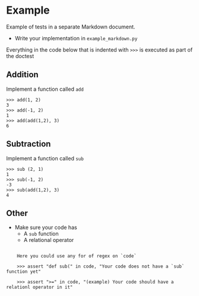 Example
=======

Example of tests in a separate Markdown document.

* Write your implementation in `example_markdown.py` 
<!--

    This is actual python that is run by the doctest - we need to import the code to be tested
    >>> from example_markdown import *

    >>> from pathlib import Path
    >>> code = Path('example_markdown.py').open().read()

-->

Everything in the code below that is indented with `>>>` is executed as part of the doctest


Addition
--------

Implement a function called `add`

    >>> add(1, 2)
    3
    >>> add(-1, 2)
    1
    >>> add(add(1,2), 3)
    6


Subtraction
-----------

Implement a function called `sub`

    >>> sub (2, 1)
    1
    >>> sub(-1, 2)
    -3
    >>> sub(add(1,2), 3)
    4


Other
-----

* Make sure your code has
  * A `sub` function
  * A relational operator

```

    Here you could use any for of regex on `code`

    >>> assert "def sub(" in code, "Your code does not have a `sub` function yet"

    >>> assert ">=" in code, "(example) Your code should have a relationl operator in it"

```